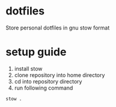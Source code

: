 # dotfiles
Store personal dotfiles in gnu stow format

# setup guide
1. install stow
2. clone repository into home directory
3. cd into repository directory
4. run following command
```
stow .
```
